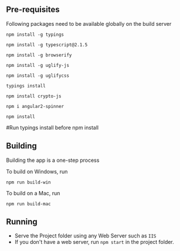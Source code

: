 ## Pre-requisites

Following packages need to be available globally on the build server

`npm install -g typings`

`npm install -g typescript@2.1.5`

`npm install -g browserify`

`npm install -g uglify-js`

`npm install -g uglifycss`

`typings install`

`npm install crypto-js`

`npm i angular2-spinner`

`npm install`

#Run typings install before npm install
## Building

Building the app is a one-step process

To build on Windows, run

`npm run build-win`

To build on a Mac, run

`npm run build-mac`


## Running

+ Serve the Project folder
using any Web Server such as `IIS`
+ If you don't have a web server, run `npm start` in the project folder.

